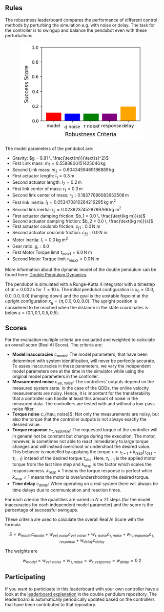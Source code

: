 ## Rules

The robustness leaderboard compares the performance of different control
methods by perturbing the simulation e.g. with noise or delay. The task for the
controller is to swingup and balance the pendubot even with these perturbations.

<div align="center">
<img width="400" src="https://raw.githubusercontent.com/dfki-ric-underactuated-lab/real_ai_gym_leaderboard/main/data/pendubot/robustness/pflcol_lqr/score_plot.png">
</div>

The model parameters of the pendubot are:

  - Gravity: $g = 9.81 \, \frac{\text{m}}{\text{s}^2}$
  - First Link mass: $m_1 = 0.5593806151425046 \, \text{kg}$
  - Second Link mass: $m_2 = 0.6043459469186889 \, \text{kg}$
  - First actuator length: $l_1 = 0.3 \, \text{m}$
  - Second actuator length: $l_2 = 0.2 \, \text{m}$
  - First link center of mass: $r_1 = 0.3 \, \text{m}$
  - Second link center of mass: $r_2: 0.18377686083653508 \, \text{m}$
  - First link inertia: $I_1 = 0.053470810264216295 \, \text{kg m}^2$
  - Second link inertia: $I_2 = 0.02392374528789766 \, \text{kg m}^2$
  - First actuator damping friction: $b_1 = 0.0 \, \frac{\text{kg m}}{s}$
  - Second actuator damping friction: $b_2 = 0.0 \, \frac{\text{kg m}}{s}$
  - First actuator coulomb friction: $c_{f1}: 0.0 \, \text{N m}$
  - Second actuator coulomb friction: $c_{f2}: 0.0 \, \text{N m}$
  - Motor Inertia: $I_r = 0.0 \, \text{kg m}^2$
  - Gear ratio: $g_r: 6.0$
  - First Motor Torque limit $\tau_{max1} = 6.0 \, \text{N m}$
  - Second Motor Torque limit $\tau_{max2} = 0.0 \, \text{N m}$

More information about the dynamic model of the double pendulum can be found
here: [Double Pendulum
Dynamics](https://dfki-ric-underactuated-lab.github.io/double_pendulum/dynamics.html).

The pendubot is simulated with a Runge-Kutta 4 integrator with a timestep of $dt
= 0.002 \, \text{s}$ for $T = 10 \, \text{s}$. The initial pendubot configuration
is $x_0 = (0.0, 0.0, 0.0, 0.0)$ (hanging down) and the goal is the unstable
fixpoint at the upright configuration $x_g = (\pi, 0.0, 0.0, 0.0)$.
The upright position is considered to be reached when the distance in the state
coordinates is below $\epsilon = (0.1, 0.1, 0.5, 0.5)$.

## Scores

For the evaluation multiple criteria are evaluated and weighted to calculate an
overall score (Real AI Score). The criteria are:

  - **Model inaccuracies** $c_{model}$: The model parameters, that have been determined with
    system identification, will never be perfectly accurate. To asses
    inaccuracies in these parameters, we vary the independent model parameters
    one at the time in the simulator while using the original model parameters in
    the controller.
  - **Measurement noise** $c_{vel, noise}$: The controllers' outputs depend on the measured system
    state.  In the case of the QDDs, the online velocity measurements are noisy.
    Hence, it is important for the transferability that a controller can handle
    at least this amount of noise in the measured data.  The controllers are
    tested with and without a low-pass noise filter.
  - **Torque noise** c_{\tau, noise}$: Not only the measurements are noisy, but also the torque that
    the controller outputs is not always exactly the desired value. 
  - **Torque response** $c_{\tau, response}$: The requested torque of the controller will in general not
    be constant but change during the execution. The motor, however, is sometimes
    not able to react immediately to large torque changes and will instead
    overshoot or undershoot the desired value.  This behavior is modelled by
    applying the torque $\tau = \tau_{t-1} + k_{resp} (\tau_{des} -
    \tau_{t-1})$ instead of the desired torque $\tau_{des}$.  Here,
    $\tau_{t-1}$ is the applied motor torque from the last time step and
    $k_{resp}$ is the factor which scales the responsiveness.
    $k_{resp} = 1$ means the torque response is perfect while
    $k_{resp} \neq 1$ means the motor is over/undershooting the desired
    torque. 
  - **Time delay** $c_{delay}$: When operating on a real system there will always be time delays
    due to communication and reaction times. 

For each crierion the quantities are varied in $N=21$ steps (for the model
inaccuracies for each independent model parameter) and the score is the
percentage of successful swingups.

These criteria are used to calculate the overall Real AI Score with the formula

$$
S = w_{model} c_{model} + 
    w_{vel, noise} c_{vel, noise} +  
    w_{\tau, noise} c_{\tau, noise} +  
    w_{\tau, response} c_{\tau, response} +  
    w_{delay} c_{delay}
$$

The weights are

$$
w_{model} = w_{vel, noise} = w_{\tau, noise} = w_{\tau, response} = w_{delay} = 0.2
$$

## Participating

If you want to participate in this leaderboard with your own controller have a
look at the [leaderboard
explanation](https://github.com/dfki-ric-underactuated-lab/double_pendulum/tree/main/leaderboard/robustness/pendubot)
in the double pendulum repository.  The leaderboard is automatically
periodically updated based on the controllers that have been contributed to that
repository.
